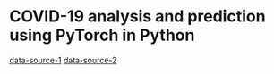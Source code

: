 # COVID-19 analysis and prediction using PyTorch in Python

[data-source-1](https://github.com/CSSEGISandData/COVID-19)
[data-source-2](https://www.kaggle.com/einsteindata4u/covid19)


